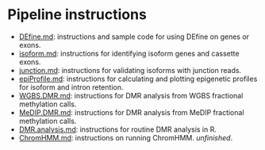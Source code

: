 Pipeline instructions
======================
* [DEfine.md](./DEfine.md): instructions and sample code for using DEfine on genes or exons.  
* [isoform.md](./isoform.md): instructions for identifying isoform genes and cassette exons.  
* [junction.md](./junction.md): instructions for validating isoforms with junction reads.  
* [epiProfile.md](./epiProfile.md): instructions for calculating and plotting epigenetic profiles for isoform and intron retention.
* [WGBS.DMR.md](WGBS.DMR.md): instructions for DMR analysis from WGBS fractional methylation calls.     
* [MeDIP.DMR.md](./MeDIP.DMR.md): instructions for DMR analysis from MeDIP fractional methylation calls.
* [DMR.analysis.md](./DMR.analysis.md): instructions for routine DMR analysis in R.       
* [ChromHMM.md](./ChromHMM.md): instructions on running ChromHMM. _unfinished_.
